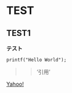 # TEST
## TEST1

**テスト**
````
printf("Hello World");
````



>>’引用’

[Yahoo!](https://www.yahoo.co.jp)